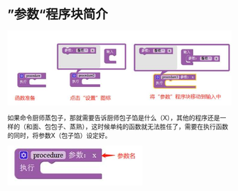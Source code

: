# ”参数“程序块简介

![&#x56FE;2.10-2](../../../.gitbook/assets/image186.jpg)

如果命令厨师蒸包子，那就需要告诉厨师包子馅是什么（X），其他的程序还是一样的（和面、包包子、蒸熟），这时候单纯的函数就无法胜任了，需要在执行函数的同时，将参数X（包子馅）设定好。

![&#x56FE;2.10-3](../../../.gitbook/assets/image188.jpg)

